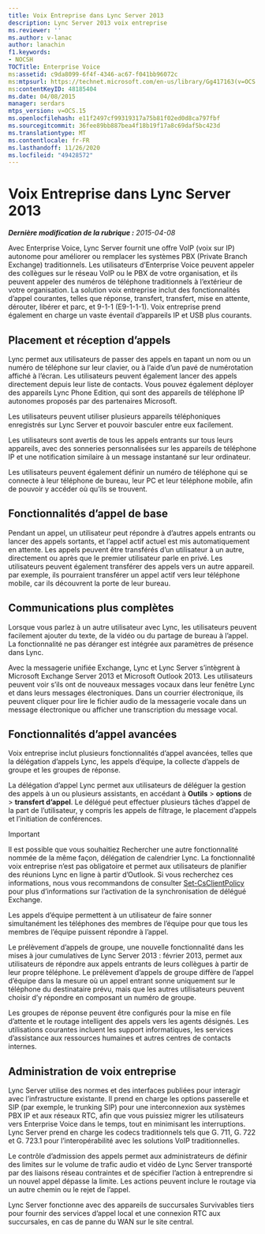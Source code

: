 ```yaml
---
title: Voix Entreprise dans Lync Server 2013
description: Lync Server 2013 voix entreprise
ms.reviewer: ''
ms.author: v-lanac
author: lanachin
f1.keywords:
- NOCSH
TOCTitle: Enterprise Voice
ms:assetid: c9da8099-6f4f-4346-ac67-f041bb96072c
ms:mtpsurl: https://technet.microsoft.com/en-us/library/Gg417163(v=OCS.15)
ms:contentKeyID: 48185404
ms.date: 04/08/2015
manager: serdars
mtps_version: v=OCS.15
ms.openlocfilehash: e11f2497cf99319317a75b81f02ed0d8ca797fbf
ms.sourcegitcommit: 36fee89bb887bea4f18b19f17a8c69daf5bc423d
ms.translationtype: MT
ms.contentlocale: fr-FR
ms.lasthandoff: 11/26/2020
ms.locfileid: "49428572"
---
```

# <a name="enterprise-voice-in-lync-server-2013"></a>Voix Entreprise dans Lync Server 2013

<div data-xmlns="http://www.w3.org/1999/xhtml">

<div class="topic" data-xmlns="http://www.w3.org/1999/xhtml" data-msxsl="urn:schemas-microsoft-com:xslt" data-cs="https://msdn.microsoft.com/">

<div data-asp="https://msdn2.microsoft.com/asp">



</div>

<div id="mainSection">

<div id="mainBody">

<span> </span>

_**Dernière modification de la rubrique :** 2015-04-08_

Avec Enterprise Voice, Lync Server fournit une offre VoIP (voix sur IP) autonome pour améliorer ou remplacer les systèmes PBX (Private Branch Exchange) traditionnels. Les utilisateurs d’Enterprise Voice peuvent appeler des collègues sur le réseau VoIP ou le PBX de votre organisation, et ils peuvent appeler des numéros de téléphone traditionnels à l’extérieur de votre organisation. La solution voix entreprise inclut des fonctionnalités d’appel courantes, telles que réponse, transfert, transfert, mise en attente, dérouter, libérer et parc, et 9-1-1 (E9-1-1-1). Voix entreprise prend également en charge un vaste éventail d’appareils IP et USB plus courants.

<div>

## <a name="placing-and-receiving-calls"></a>Placement et réception d’appels

Lync permet aux utilisateurs de passer des appels en tapant un nom ou un numéro de téléphone sur leur clavier, ou à l’aide d’un pavé de numérotation affiché à l’écran. Les utilisateurs peuvent également lancer des appels directement depuis leur liste de contacts. Vous pouvez également déployer des appareils Lync Phone Edition, qui sont des appareils de téléphone IP autonomes proposés par des partenaires Microsoft.

Les utilisateurs peuvent utiliser plusieurs appareils téléphoniques enregistrés sur Lync Server et pouvoir basculer entre eux facilement.

Les utilisateurs sont avertis de tous les appels entrants sur tous leurs appareils, avec des sonneries personnalisées sur les appareils de téléphone IP et une notification similaire à un message instantané sur leur ordinateur.

Les utilisateurs peuvent également définir un numéro de téléphone qui se connecte à leur téléphone de bureau, leur PC et leur téléphone mobile, afin de pouvoir y accéder où qu’ils se trouvent.

</div>

<div>

## <a name="basic-call-features"></a>Fonctionnalités d’appel de base

Pendant un appel, un utilisateur peut répondre à d’autres appels entrants ou lancer des appels sortants, et l’appel actif actuel est mis automatiquement en attente. Les appels peuvent être transférés d’un utilisateur à un autre, directement ou après que le premier utilisateur parle en privé. Les utilisateurs peuvent également transférer des appels vers un autre appareil. par exemple, ils pourraient transférer un appel actif vers leur téléphone mobile, car ils découvrent la porte de leur bureau.

</div>

<div>

## <a name="richer-communications"></a>Communications plus complètes

Lorsque vous parlez à un autre utilisateur avec Lync, les utilisateurs peuvent facilement ajouter du texte, de la vidéo ou du partage de bureau à l’appel. La fonctionnalité ne pas déranger est intégrée aux paramètres de présence dans Lync.

Avec la messagerie unifiée Exchange, Lync et Lync Server s’intègrent à Microsoft Exchange Server 2013 et Microsoft Outlook 2013. Les utilisateurs peuvent voir s’ils ont de nouveaux messages vocaux dans leur fenêtre Lync et dans leurs messages électroniques. Dans un courrier électronique, ils peuvent cliquer pour lire le fichier audio de la messagerie vocale dans un message électronique ou afficher une transcription du message vocal.

</div>

<div>

## <a name="advanced-calling-features"></a>Fonctionnalités d’appel avancées

Voix entreprise inclut plusieurs fonctionnalités d’appel avancées, telles que la délégation d’appels Lync, les appels d’équipe, la collecte d’appels de groupe et les groupes de réponse.

La délégation d’appel Lync permet aux utilisateurs de déléguer la gestion des appels à un ou plusieurs assistants, en accédant à **Outils** \> **options** de \> **transfert d’appel**. Le délégué peut effectuer plusieurs tâches d’appel de la part de l’utilisateur, y compris les appels de filtrage, le placement d’appels et l’initiation de conférences.

<div>


> [!IMPORTANT]  
> Il est possible que vous souhaitiez Rechercher une autre fonctionnalité nommée de la même façon, délégation de calendrier Lync. La fonctionnalité voix entreprise n’est pas obligatoire et permet aux utilisateurs de planifier des réunions Lync en ligne à partir d’Outlook. Si vous recherchez ces informations, nous vous recommandons de consulter <A href="https://docs.microsoft.com/powershell/module/skype/Set-CsClientPolicy">Set-CsClientPolicy</A> pour plus d’informations sur l’activation de la synchronisation de délégué Exchange.



</div>

Les appels d’équipe permettent à un utilisateur de faire sonner simultanément les téléphones des membres de l’équipe pour que tous les membres de l’équipe puissent répondre à l’appel.

Le prélèvement d’appels de groupe, une nouvelle fonctionnalité dans les mises à jour cumulatives de Lync Server 2013 : février 2013, permet aux utilisateurs de répondre aux appels entrants de leurs collègues à partir de leur propre téléphone. Le prélèvement d’appels de groupe diffère de l’appel d’équipe dans la mesure où un appel entrant sonne uniquement sur le téléphone du destinataire prévu, mais que les autres utilisateurs peuvent choisir d’y répondre en composant un numéro de groupe.

Les groupes de réponse peuvent être configurés pour la mise en file d’attente et le routage intelligent des appels vers les agents désignés. Les utilisations courantes incluent les support informatiques, les services d’assistance aux ressources humaines et autres centres de contacts internes.

</div>

<div>

## <a name="enterprise-voice-administration"></a>Administration de voix entreprise

Lync Server utilise des normes et des interfaces publiées pour interagir avec l’infrastructure existante. Il prend en charge les options passerelle et SIP (par exemple, le trunking SIP) pour une interconnexion aux systèmes PBX IP et aux réseaux RTC, afin que vous puissiez migrer les utilisateurs vers Enterprise Voice dans le temps, tout en minimisant les interruptions. Lync Server prend en charge les codecs traditionnels tels que G. 711, G. 722 et G. 723.1 pour l’interopérabilité avec les solutions VoIP traditionnelles.

Le contrôle d’admission des appels permet aux administrateurs de définir des limites sur le volume de trafic audio et vidéo de Lync Server transporté par des liaisons réseau contraintes et de spécifier l’action à entreprendre si un nouvel appel dépasse la limite. Les actions peuvent inclure le routage via un autre chemin ou le rejet de l’appel.

Lync Server fonctionne avec des appareils de succursales Survivables tiers pour fournir des services d’appel local et une connexion RTC aux succursales, en cas de panne du WAN sur le site central.

</div>

</div>

<span> </span>

</div>

</div>

</div>

